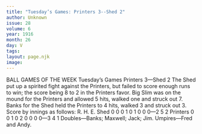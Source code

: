 ```yaml
---
title: "Tuesday’s Games: Printers 3--Shed 2"
author: Unknown
issue: 28
volume: 6
year: 1916
month: 26
day: V
tags:
layout: page.njk
image:
---
```

BALL GAMES OF THE WEEK    Tuesday’s Games    Printers 3—Shed 2       The Shed put up a spirited fight against the Printers, but failed to score enough runs to win; the score being 8 to 2 in the Printers favor.       Big Slim was on the mound for the Printers and allowed 5 hits, walked one and struck out 7.       Banks for the Shed held the Printers to 4 hits, walked 3 and struck out 3.       Score by innings as follows:       R. H. E. Shed 0 0 0 1 0 1 0 0 0—2 5 2 Printers 0 0 1 0 2 0 0 0 0—3 4 1       Doubles—Banks; Maxwell; Jack; Jim.       Umpires—Fred and Andy.    


